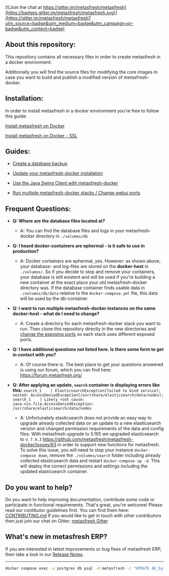 [![Join the chat at https://gitter.im/metasfresh/metasfresh](https://badges.gitter.im/metasfresh/metasfresh.svg)](https://gitter.im/metasfresh/metasfresh?utm_source=badge&utm_medium=badge&utm_campaign=pr-badge&utm_content=badge)

## About this repository: ##
This repository contains all necessary files in order to create metasfresh in a docker environment.

Additionally you will find the source files for modifying the core images in case you want to build and publish a modified version of metasfresh-docker.

## Installation: ##
In order to install metasfresh in a docker environment you're free to follow this guide:

[Install metasfresh on Docker](https://docs.metasfresh.org/installation_collection/EN/How_do_I_setup_the_metasfresh_stack_using_Docker.html)

[Install metasfresh on Docker - SSL](https://docs.metasfresh.org/installation_collection/EN/How_do_I_setup_metasfresh_docker_with_ssl.html)
## Guides: ##

 * [Create a database backup](https://docs.metasfresh.org/installation_collection/EN/How_do_I_backup_metasfresh_docker.html)

 * [Update your metasfresh-docker installation](https://docs.metasfresh.org/howto_collection/EN/How_do_I_update_metasfresh_using_Docker.html)

 * [Use the Java Swing Client with metasfresh-docker](https://docs.metasfresh.org/howto_collection/EN/How_do_I_use_Java_Client_using_Docker.html)

 * [Run multiple metasfresh-docker stacks / Change webui ports](https://docs.metasfresh.org/installation_collection/EN/How_do_I_change_the_webui_ports_for_metasfresh_docker.html)

## Frequent Questions: ##
*  **Q:  Where are the database files located at?**
   * A: You can find the database files and logs in your metasfresh-docker directory in `./volumes/db`


*  **Q: I heard docker-containers are ephermal - is it safe to use in production?**
   * A: Docker containers are ephermal, yes. However: as shown above, your database- and log-files are stored on the **docker-host** in `./volumes/`. So if you decide to stop and remove your containers, your database is still existent and will be used if you're building a new container at the exact place your old metasfresh-docker directory was. If the database container finds usable data in `./volumes/db/data` relative to the `docker-compose.yml` file, this data will be used by the db-container.


*  **Q: I want to run multiple metasfresh-docker instances on the same docker-host - what do I need to change?**
   * A: Create a directory for each metasfresh-docker stack you want to run. Then clone this repository directly in the new directories and [change the exposing ports](http://docs.metasfresh.org/installation_collection/EN/How_do_I_change_the_webui_ports_for_metasfresh_docker.html) so each stack uses different exposed ports.

*  **Q: I have additional questions not listed here. Is there some form to get in contact with you?**
   * A: Of course there is. The best place to get your questions answered is using our forum, which you can find here: https://forum.metasfresh.org/

*  **Q: After applying an update, `search` container is displaying errors like this:**
        ```
        search_1    | ElasticsearchException[failed to bind service]; nested: AccessDeniedException[/usr/share/elasticsearch/data/nodes];
        search_1    | Likely root cause: java.nio.file.AccessDeniedException: /usr/share/elasticsearch/data/nodes
        ```
   * A: Unfortunately elasticsearch does not provide an easy way to upgrade already collected data on an update to a new elasticsearch version and changed permission requirements of the data and config files.
        With metasfresh upgrade to 5.165 we upgraded elasticsearch to v. `7.9.3` https://github.com/metasfresh/metasfresh-docker/issues/63 in order to support new functions for metasfresh.
        To solve this issue, you will need to stop your instance `docker-compose down`, remove the `./volumes/search` folder including already collected elasticsearch data and restart `docker-compose up -d`.
        This will deploy the correct permissions and settings including the updated elasticsearch container.
        
## Do you want to help? ##
   Do you want to help improving documentation, contribute some code or participate in functional requirements. That's great, you're welcome! Please read our contibutor guidelines first. You can find them here: [CONTRIBUTING.md](https://github.com/metasfresh/metasfresh/blob/master/CONTRIBUTING.md)
   If you would like to get in touch with other contributors then just join our chat on Gitter: [metasfresh Gitter](https://gitter.im/metasfresh/metasfresh?utm_source=badge&utm_medium=badge&utm_campaign=pr-badge&utm_content=badge)

## What's new in metasfresh ERP? ##
   If you are interested in latest improvements or bug fixes of metasfresh ERP, then take a look in our [Release Notes](https://github.com/metasfresh/metasfresh/blob/master/ReleaseNotes.md).

---

```bash
docker compose exec -u postgres db psql -d metasfresh -c "UPDATE AD_SysConfig SET Value='http://home.friedrich.ventures:53525' WHERE Name='webui.frontend.url';"
```
